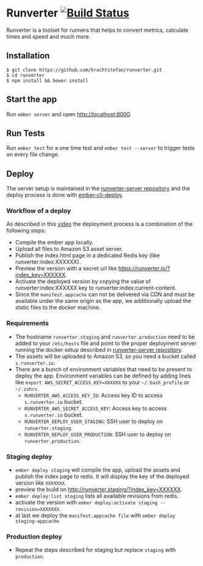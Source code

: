 # Runverter [![Build Status](https://travis-ci.org/krachtstefan/runverter.svg?branch=master)](https://travis-ci.org/krachtstefan/runverter)

Runverter is a toolset for runners that helps to convert metrics, calculate times and speed and much more.

## Installation

```
$ git clone https://github.com/krachtstefan/runverter.git
$ cd runverter
$ npm install && bower install
```

## Start the app

Run `ember server` and open [http://localhost:8000](http://localhost:8000).

## Run Tests

Run `ember test` for a one time test and `ember test --server` to trigger tests on every file change.

## Deploy

The server setup is maintained in the [runverter-server repository](https://github.com/krachtstefan/runverter-server) and the deploy process is done with [ember-cli-deploy](https://github.com/ember-cli/ember-cli-deploy).

### Workflow of a deploy

As described in this [video](https://youtu.be/MT0LKcVh6Rw) the deployment process is a combination of the following steps:

- Compile the ember app locally.
- Upload all files to Amazon S3 asset server.
- Publish the index.html page in a dedicated Redis key (like runverter:index:XXXXXX).
- Preview the version with a secret url like https://runverter.io/?index_key=XXXXXX.
- Activate the deployed version by copying the value of runverter:index:XXXXXX key to runverter:index:current-content.
- Since the ```manifest.appcache``` can not be delivered via CDN and must be available under the same origin as the app, we additionally upload the static files to the docker machine.

### Requirements

- The hostname ```runverter.staging``` and ```runverter.production``` need to be added to your ```/etc/hosts``` file and point to the proper deployment server running the docker setup described in [runverter-server repository](https://github.com/krachtstefan/runverter-server).
- The assets will be uploaded to Amazon S3, so you need a bucket called ```s.runverter.io```.
- There are a bunch of environment variables that need to be present to deploy the app. Environment variables can be defined by adding lines like ```export AWS_SECRET_ACCESS_KEY=XXXXXX``` to your ```~/.bash_profile``` or ```~/.zshrc```.
  - ```RUNVERTER_AWS_ACCESS_KEY_ID```: Access key ID to access ```s.runverter.io``` bucket.
  - ```RUNVERTER_AWS_SECRET_ACCESS_KEY```: Access key to access ```s.runverter.io``` bucket.
  - ```RUNVERTER_DEPLOY_USER_STAGING```: SSH user to deploy on ```runverter.staging```.
  - ```RUNVERTER_DEPLOY_USER_PRODUCTION```: SSH user to deploy on ```runverter.production```.



### Staging deploy
- ```ember deploy staging``` will compile the app, upload the assets and publish the index page to redis. It will display the key of the deployed version like ```XXXXXXX```.
- preview the build on http://runverter.staging/?index_key=XXXXXX.
- ```ember deploy:list staging``` lists all available revisions from redis.
- activate the version with ```ember deploy:activate staging --revision=XXXXXXX```.
- at last we deploy the ```manifest.appcache file``` with ```ember deploy staging-appcache```

### Production deploy
- Repeat the steps described for staging but replace ```staging``` with ```production```.
